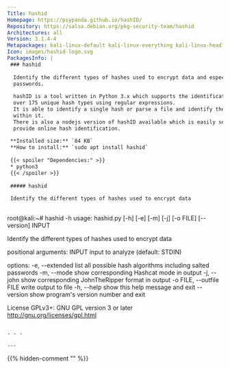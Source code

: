 ```yaml
---
Title: hashid
Homepage: https://psypanda.github.io/hashID/
Repository: https://salsa.debian.org/pkg-security-team/hashid
Architectures: all
Version: 3.1.4-4
Metapackages: kali-linux-default kali-linux-everything kali-linux-headless kali-linux-large kali-tools-passwords 
Icon: images/hashid-logo.svg
PackagesInfo: |
 ### hashid
 
  Identify the different types of hashes used to encrypt data and especially
  passwords.
   
  hashID is a tool written in Python 3.x which supports the identification of
  over 175 unique hash types using regular expressions.
  It is able to identify a single hash or parse a file and identify the hashes
  within it.
  There is also a nodejs version of hashID available which is easily set up to
  provide online hash identification.
 
 **Installed size:** `84 KB`  
 **How to install:** `sudo apt install hashid`  
 
 {{< spoiler "Dependencies:" >}}
 * python3
 {{< /spoiler >}}
 
 ##### hashid
 
 Identify the different types of hashes used to encrypt data
 
 ```
 root@kali:~# hashid -h
 usage: hashid.py [-h] [-e] [-m] [-j] [-o FILE] [--version] INPUT
 
 Identify the different types of hashes used to encrypt data
 
 positional arguments:
   INPUT                    input to analyze (default: STDIN)
 
 options:
   -e, --extended           list all possible hash algorithms including salted
                            passwords
   -m, --mode               show corresponding Hashcat mode in output
   -j, --john               show corresponding JohnTheRipper format in output
   -o FILE, --outfile FILE  write output to file
   -h, --help               show this help message and exit
   --version                show program's version number and exit
 
 License GPLv3+: GNU GPL version 3 or later <http://gnu.org/licenses/gpl.html>
 ```
 
 - - -
 
---
```

{{% hidden-comment "<!--Do not edit anything above this line-->" %}}
